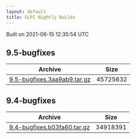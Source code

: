 ```yaml
---
layout: default
title: GLPI Nightly Builds
---
```


Built on 2021-06-15 12:35:54 UTC

## 9.5-bugfixes

Archive|Size
---|---
[9.5-bugfixes.3aa9ab9.tar.gz](9.5-bugfixes.3aa9ab9.tar.gz)|45725632

## 9.4-bugfixes

Archive|Size
---|---
[9.4-bugfixes.b03fa60.tar.gz](9.4-bugfixes.b03fa60.tar.gz)|34918391

